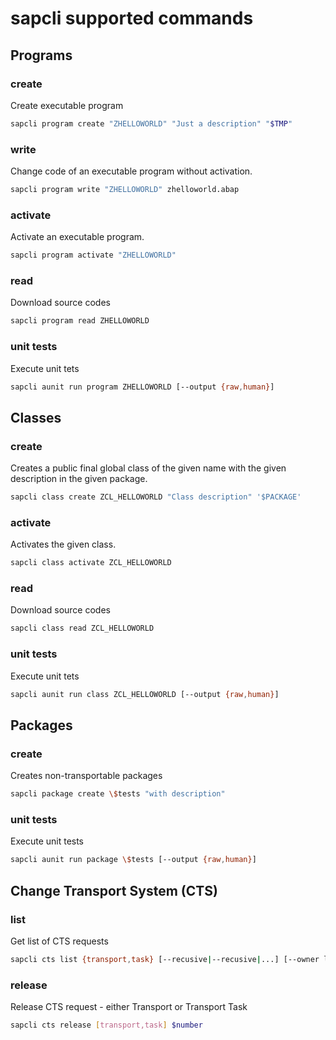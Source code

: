 # sapcli supported commands

## Programs

### create

Create executable program

```bash
sapcli program create "ZHELLOWORLD" "Just a description" "$TMP"
```

### write

Change code of an executable program without activation.

```bash
sapcli program write "ZHELLOWORLD" zhelloworld.abap
```

### activate

Activate an executable program.

```bash
sapcli program activate "ZHELLOWORLD"
```

### read

Download source codes

```bash
sapcli program read ZHELLOWORLD
```

### unit tests

Execute unit tets

```bash
sapcli aunit run program ZHELLOWORLD [--output {raw,human}]
```

## Classes

### create

Creates a public final global class of the given name with the given
description in the given package.

```bash
sapcli class create ZCL_HELLOWORLD "Class description" '$PACKAGE'
```

### activate

Activates the given class.

```bash
sapcli class activate ZCL_HELLOWORLD
```

### read

Download source codes

```bash
sapcli class read ZCL_HELLOWORLD
```

### unit tests

Execute unit tets

```bash
sapcli aunit run class ZCL_HELLOWORLD [--output {raw,human}]
```

## Packages

### create

Creates non-transportable packages

```bash
sapcli package create \$tests "with description"
```

### unit tests

Execute unit tests

```bash
sapcli aunit run package \$tests [--output {raw,human}]
```

## Change Transport System (CTS)

### list

Get list of CTS requests

```bash
sapcli cts list {transport,task} [--recusive|--recusive|...] [--owner login]
```

### release

Release CTS request - either Transport or Transport Task

```bash
sapcli cts release [transport,task] $number
```
